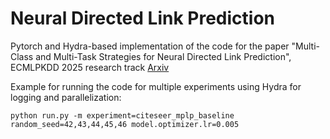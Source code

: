 # Neural Directed Link Prediction

Pytorch and Hydra-based implementation of the code for the paper "Multi-Class and Multi-Task Strategies for Neural Directed Link Prediction", ECMLPKDD 2025 research track [Arxiv](https://arxiv.org/abs/2412.10895)

Example for running the code for multiple experiments using Hydra for logging and parallelization:
```
python run.py -m experiment=citeseer_mplp_baseline random_seed=42,43,44,45,46 model.optimizer.lr=0.005
```

